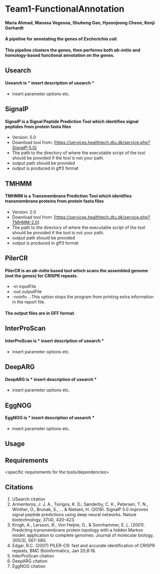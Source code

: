 # Team1-FunctionalAnnotation
#### Maria Ahmad, Manasa Vegesna, Shuheng Gan, Hyeonjeong Cheon, Kenji Gerhardt
#### A pipeline for annotating the genes of *Escherichia coli.*
#### This pipeline clusters the genes, then performs both *ab-initio* and homology-based functional annotation on the genes.
## **Usearch**
#### Usearch is * insert description of usearch *
- insert parameter options etc.
## **SignalP**
#### SignalP is a Signal Peptide Prediction Tool which identifies signal peptides from protein fasta files

* Version: 5.0 
* Download tool from: [https://services.healthtech.dtu.dk/service.php?SignalP-5.0]
* The path to the directory of where the executable script of the tool should be provided if the tool is not your path.
* output path should be provided 
* output is produced in gff3 format

## **TMHMM**
#### TMHMM is a Transmembrane Prediction Tool which identifies transmembrane proteins from protein fasta files

* Version: 2.0
* Download tool from: [https://services.healthtech.dtu.dk/service.php?TMHMM-2.0]
* The path to the directory of where the executable script of the tool should be provided if the tool is not your path.
* output path should be provided 
* output is produced in gff3 format

## **PilerCR**
#### PilerCR is an *ab-initio* based tool which scans the assembled genome (not the genes) for CRISPR repeats.
- -in inputFile
- -out outputFile
- -noinfo
...This option stops the program from printing extra information in the report file.
#### The output files are in GFF format. 
## **InterProScan**
#### InterProScan is * insert description of usearch *
- insert parameter options etc.
## **DeepARG**
#### DeepARG is * insert description of usearch *
- insert parameter options etc.
## **EggNOG**
#### EggNOG is * insert description of usearch *
- insert parameter options etc.

## Usage


## Requirements 
<specific requirements for the tools/dependencies>

## Citations
1. USearch citation
2. Armenteros, J. J. A., Tsirigos, K. D., Sønderby, C. K., Petersen, T. N., Winther, O., Brunak, S., ... & Nielsen, H. (2019). SignalP 5.0 improves signal peptide predictions using deep neural networks. Nature biotechnology, 37(4), 420-423.
3. Krogh, A., Larsson, B., Von Heijne, G., & Sonnhammer, E. L. (2001). Predicting transmembrane protein topology with a hidden Markov model: application to complete genomes. Journal of molecular biology, 305(3), 567-580.
4. Edgar, R.C. (2007) PILER-CR: fast and accurate identification of CRISPR repeats, BMC Bioinformatics, Jan 20;8:18.
5. InterProScan citation
6. DeepARG citation
7. EggNOG citation

